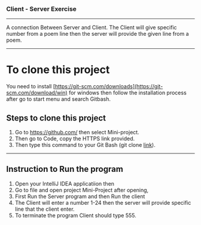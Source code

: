 ### Client - Server Exercise
_____________________________________________
A connection Between Server and Client. The Client will give specific number from a poem line then the server will provide the given line from a poem.
_____________________________________________
# To clone this project
You need to install [https://git-scm.com/downloads](https://git-scm.com/download/win) for windows
then follow the installation process after go to start menu and search Gitbash.
## Steps to clone this project
1. Go to https://github.com/ then select Mini-project.
2. Then go to Code, copy the HTTPS link provided.
3. Then type this command to your Git Bash (git clone [link](https://github.com/biendeguzman/Mini-Project.git)).
_____________________________________________
## Instruction to Run the program
1. Open your IntelliJ IDEA applicatiion then
2. Go to file and open project Mini-Project after opening,
3. First Run the Server program and then Run the client
4. The Client will enter a number 1-24 then the server will provide specific line that the client enter.
5. To terminate the program Client should type 555.


